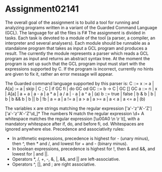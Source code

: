 # Assignment02141
The overall goal of the assignment is to build a tool for running and analyzing programs written in a variant of the Guarded Command Language (GCL). 
The language for all the files is F#
The assignment is divided in tasks. Each task is devoted to a module of the tool (a parser, a compiler, an interpreter and several analysers). Each module should be runnable as a standalone program that takes as input a GCL program and produces a result.
The currently the module represents a parser which reads a GCL program as input and returns an abstract syntax tree. At the moment the program is set up such that the GCL program input must start with the expressions supported by C. If the program is incorrect, currently no hints are given to fix it, rather an error message will appear. 

The Guarded command language supported by this parser is:
C ::= x := a | A[a] := a | skip | C ; C | if GC fi | do GC od
GC ::= b -> C | GC [] GC
a ::= n | x | A[a] | a + a | a - a | a * a | a / a | - a | a ^ a | (a)
b ::= true | false | b & b | b | b | b && b | b || b | !b | a = a | a != a | a > a | a >= a | a < a | a <= a | (b)

The variables x are strings matching the regular expression ['a'-'z''A'-'Z']['a'-'z''A'-'Z'\d_]* 
The numbers N match the regular expression \d+
A whitespace matches the regular expression [\u00A0 \n \r \t], with a mandatory whitespace after if, do, and before fi, od. Whitespaces are ignored anywhere else.
Precedence and associativity rules:
  - In arithmetic expressions, precedence is highest for - (unary minus), then ^, then * and /, and lowest for + and - (binary minus).
  - In boolean expressions, precedence is highest for !, then & and &&, and lowest for | and ||.
  - Operators *, /, +, -, &, |, &&, and || are left-associative.
  - Operators ^, [], and ; are right associative.
  
